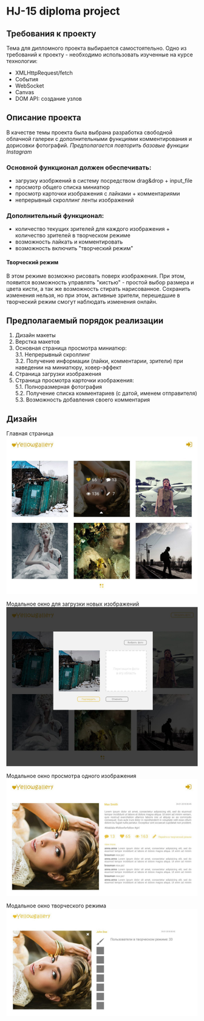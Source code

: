 # HJ-15 diploma project

## Требования к проекту
Тема для дипломного проекта выбирается самостоятельно. Одно из требований к проекту - необходимо использовать изученные на курсе технологии:
  * XMLHttpRequest/fetch
  * События
  * WebSocket
  * Canvas
  * DOM API: создание узлов

## Описание проекта

В качестве темы проекта была выбрана разработка свободной облачной галереи с дополнительными функциями комментирования и дорисовки фотографий. *Предполагается повторить базовые функции Instagram*

### Основной функционал должен обеспечивать:
 * загрузку изобржений в систему посредством drag&drop + input_file
 * просмотр общего списка миниатюр
 * просмотр карточки изображения с лайками + комментариями
 * непрерывный скроллинг ленты изображений

### Дополнительный функционал:
 * количество текущих зрителей для каждого изображения + количество зрителей в творческом режиме
 * возможность лайкать и комментировать
 * возможность включить "творческий режим"
 
#### Творческий режим
В этом режиме возможно рисовать поверх изображения. При этом, появится возможность управлять "кистью" - простой выбор размера и цвета кисти, а так же возможность стирать нарисованное. Сохранить изменения нельзя, но при этом, активные зрители, перешедшие в творческий режим смогут наблюдать изменения онлайн. 

## Предполагаемый порядок реализации
1. Дизайн макеты
2. Верстка макетов
3. Основная страница просмотра миниатюр:  
  3.1. Непрерывный скроллинг  
  3.2. Получение информации (лайки, комментарии, зрители) при наведении на миниатюру, ховер-эффект
4. Страница загрузки изображения
5. Страница просмотра карточки изображения:  
  5.1. Полноразмерная фотография  
  5.2. Получение списка комментариев (с датой, именем отправителя)  
  5.3. Возможность добавления своего комментария
  
## Дизайн
Главная страница  
![](res/1.jpg)  

Модальное окно для загрузки новых изображений  
![](res/2.jpg)

Модальное окно просмотра одного изображения
![](res/4.jpg)

Модальное окно творческого режима  
![](res/3.jpg)


  

